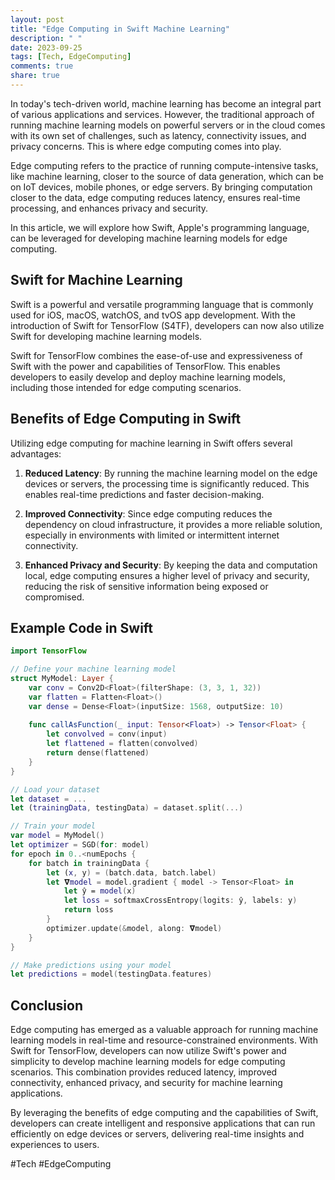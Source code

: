 ```yaml
---
layout: post
title: "Edge Computing in Swift Machine Learning"
description: " "
date: 2023-09-25
tags: [Tech, EdgeComputing]
comments: true
share: true
---
```


In today's tech-driven world, machine learning has become an integral part of various applications and services. However, the traditional approach of running machine learning models on powerful servers or in the cloud comes with its own set of challenges, such as latency, connectivity issues, and privacy concerns. This is where edge computing comes into play.

Edge computing refers to the practice of running compute-intensive tasks, like machine learning, closer to the source of data generation, which can be on IoT devices, mobile phones, or edge servers. By bringing computation closer to the data, edge computing reduces latency, ensures real-time processing, and enhances privacy and security.

In this article, we will explore how Swift, Apple's programming language, can be leveraged for developing machine learning models for edge computing.

## Swift for Machine Learning

Swift is a powerful and versatile programming language that is commonly used for iOS, macOS, watchOS, and tvOS app development. With the introduction of Swift for TensorFlow (S4TF), developers can now also utilize Swift for developing machine learning models.

Swift for TensorFlow combines the ease-of-use and expressiveness of Swift with the power and capabilities of TensorFlow. This enables developers to easily develop and deploy machine learning models, including those intended for edge computing scenarios.

## Benefits of Edge Computing in Swift

Utilizing edge computing for machine learning in Swift offers several advantages:

1. **Reduced Latency**: By running the machine learning model on the edge devices or servers, the processing time is significantly reduced. This enables real-time predictions and faster decision-making.

2. **Improved Connectivity**: Since edge computing reduces the dependency on cloud infrastructure, it provides a more reliable solution, especially in environments with limited or intermittent internet connectivity.

3. **Enhanced Privacy and Security**: By keeping the data and computation local, edge computing ensures a higher level of privacy and security, reducing the risk of sensitive information being exposed or compromised.

## Example Code in Swift

```swift
import TensorFlow

// Define your machine learning model
struct MyModel: Layer {
    var conv = Conv2D<Float>(filterShape: (3, 3, 1, 32))
    var flatten = Flatten<Float>()
    var dense = Dense<Float>(inputSize: 1568, outputSize: 10)
    
    func callAsFunction(_ input: Tensor<Float>) -> Tensor<Float> {
        let convolved = conv(input)
        let flattened = flatten(convolved)
        return dense(flattened)
    }
}

// Load your dataset
let dataset = ...
let (trainingData, testingData) = dataset.split(...)

// Train your model
var model = MyModel()
let optimizer = SGD(for: model)
for epoch in 0..<numEpochs {
    for batch in trainingData {
        let (x, y) = (batch.data, batch.label)
        let 𝛁model = model.gradient { model -> Tensor<Float> in
            let ŷ = model(x)
            let loss = softmaxCrossEntropy(logits: ŷ, labels: y)
            return loss
        }
        optimizer.update(&model, along: 𝛁model)
    }
}

// Make predictions using your model
let predictions = model(testingData.features)
```

## Conclusion

Edge computing has emerged as a valuable approach for running machine learning models in real-time and resource-constrained environments. With Swift for TensorFlow, developers can now utilize Swift's power and simplicity to develop machine learning models for edge computing scenarios. This combination provides reduced latency, improved connectivity, enhanced privacy, and security for machine learning applications.

By leveraging the benefits of edge computing and the capabilities of Swift, developers can create intelligent and responsive applications that can run efficiently on edge devices or servers, delivering real-time insights and experiences to users.

#Tech #EdgeComputing